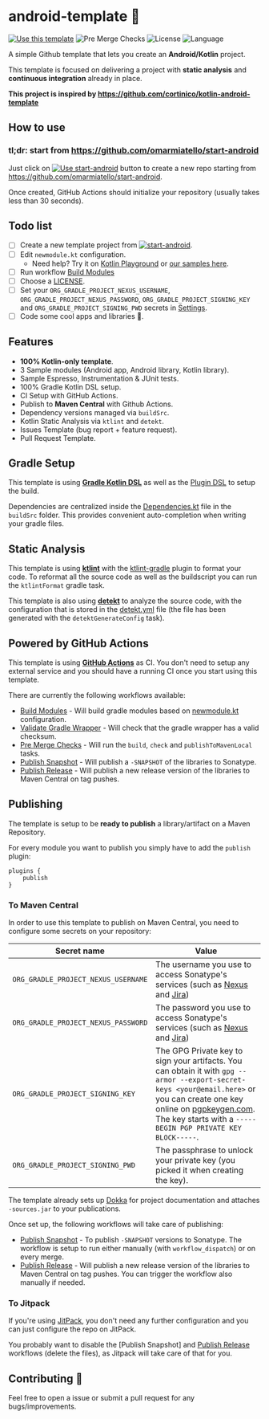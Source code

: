 # android-template 🤖

[![Use this template](https://img.shields.io/badge/from-kotlin--android--template-brightgreen?logo=dropbox)](https://github.com/omarmiatello/android-template/generate)
![Pre Merge Checks](https://github.com/omarmiatello/android-template/workflows/Pre%20Merge%20Checks/badge.svg)
![License](https://img.shields.io/github/license/omarmiatello/android-template.svg)
![Language](https://img.shields.io/github/languages/top/omarmiatello/android-template?color=blue&logo=kotlin)

A simple Github template that lets you create an **Android/Kotlin** project. 

This template is focused on delivering a project with **static analysis** and **continuous integration** already in place.

**This project is inspired by https://github.com/cortinico/kotlin-android-template**

## How to use

### tl;dr: start from https://github.com/omarmiatello/start-android

Just click on [![Use start-android](https://img.shields.io/badge/-Use%20start--android-brightgreen)](https://github.com/omarmiatello/start-android/generate) button to create a new repo starting from https://github.com/omarmiatello/start-android.

Once created, GitHub Actions should initialize your repository (usually takes less than 30 seconds).

## Todo list

- [ ] Create a new template project from [![start-android](https://img.shields.io/badge/-Use%20start--android-brightgreen)](https://github.com/omarmiatello/start-android/generate).
- [ ] Edit `newmodule.kt` configuration.
    - Need help? Try it on [Kotlin Playground](https://pl.kotl.in/9oXsIoDNS) or [our samples here](https://omarmiatello.github.io/gradle-modules-config/config_online.html).
- [ ] Run workflow [Build Modules](https://github.com/owner/project-name/actions/workflows/build-modules.yaml)
- [ ] Choose a [LICENSE](https://github.com/owner/project-name/community/license/new?branch=main).
- [ ] Set your `ORG_GRADLE_PROJECT_NEXUS_USERNAME`, `ORG_GRADLE_PROJECT_NEXUS_PASSWORD`, `ORG_GRADLE_PROJECT_SIGNING_KEY` and `ORG_GRADLE_PROJECT_SIGNING_PWD` secrets in [Settings](https://github.com/owner/project-name/settings/secrets/actions).
- [ ] Code some cool apps and libraries 🚀.

## Features

- **100% Kotlin-only template**.
- 3 Sample modules (Android app, Android library, Kotlin library).
- Sample Espresso, Instrumentation & JUnit tests.
- 100% Gradle Kotlin DSL setup.
- CI Setup with GitHub Actions.
- Publish to **Maven Central** with Github Actions.
- Dependency versions managed via `buildSrc`.
- Kotlin Static Analysis via `ktlint` and `detekt`.
- Issues Template (bug report + feature request).
- Pull Request Template.

## Gradle Setup

This template is using [**Gradle Kotlin DSL**](https://docs.gradle.org/current/userguide/kotlin_dsl.html) as well as the [Plugin DSL](https://docs.gradle.org/current/userguide/plugins.html#sec:plugins_block) to setup the build.

Dependencies are centralized inside the [Dependencies.kt](buildSrc/src/main/kotlin/Dependencies.kt) file in the `buildSrc` folder. This provides convenient auto-completion when writing your gradle files.

## Static Analysis

This template is using [**ktlint**](https://github.com/pinterest/ktlint) with the [ktlint-gradle](https://github.com/jlleitschuh/ktlint-gradle) plugin to format your code. To reformat all the source code as well as the buildscript you can run the `ktlintFormat` gradle task.

This template is also using [**detekt**](https://github.com/detekt/detekt) to analyze the source code, with the configuration that is stored in the [detekt.yml](config/detekt/detekt.yml) file (the file has been generated with the `detektGenerateConfig` task).

## Powered by GitHub Actions

This template is using [**GitHub Actions**](https://github.com/omarmiatello/android-template/actions) as CI. You don't need to setup any external service and you should have a running CI once you start using this template.

There are currently the following workflows available:
- [Build Modules](.github/workflows/build-modules.yml) - Will build gradle modules based on [newmodule.kt](newmodule.kt) configuration.
- [Validate Gradle Wrapper](.github/workflows/gradle-wrapper-validation.yml) - Will check that the gradle wrapper has a valid checksum.
- [Pre Merge Checks](.github/workflows/pre-merge.yaml) - Will run the `build`, `check` and `publishToMavenLocal` tasks.
- [Publish Snapshot](.github/workflows/publish-snapshot.yaml) - Will publish a `-SNAPSHOT` of the libraries to Sonatype.
- [Publish Release](.github/workflows/publish-release.yaml) - Will publish a new release version of the libraries to Maven Central on tag pushes.

## Publishing

The template is setup to be **ready to publish** a library/artifact on a Maven Repository.

For every module you want to publish you simply have to add the `publish` plugin:

```
plugins {
    publish
}
```

### To Maven Central

In order to use this template to publish on Maven Central, you need to configure some secrets on your repository:

| Secret name | Value |
| --- | --- | 
| `ORG_GRADLE_PROJECT_NEXUS_USERNAME` | The username you use to access Sonatype's services (such as [Nexus](https://oss.sonatype.org/) and [Jira](https://issues.sonatype.org/)) |
| `ORG_GRADLE_PROJECT_NEXUS_PASSWORD` | The password you use to access Sonatype's services (such as [Nexus](https://oss.sonatype.org/) and [Jira](https://issues.sonatype.org/)) |
| `ORG_GRADLE_PROJECT_SIGNING_KEY` | The GPG Private key to sign your artifacts. You can obtain it with `gpg --armor --export-secret-keys <your@email.here>` or you can create one key online on [pgpkeygen.com](https://pgpkeygen.com). The key starts with a `-----BEGIN PGP PRIVATE KEY BLOCK-----`. |
| `ORG_GRADLE_PROJECT_SIGNING_PWD` | The passphrase to unlock your private key (you picked it when creating the key). |

The template already sets up [Dokka](https://kotlin.github.io/dokka/) for project documentation and attaches `-sources.jar` to your publications.

Once set up, the following workflows will take care of publishing:

- [Publish Snapshot](.github/workflows/publish-snapshot.yaml) - To publish `-SNAPSHOT` versions to Sonatype. The workflow is setup to run either manually (with `workflow_dispatch`) or on every merge.
- [Publish Release](.github/workflows/publish-release.yaml) - Will publish a new release version of the libraries to Maven Central on tag pushes. You can trigger the workflow also manually if needed.

### To Jitpack

If you're using [JitPack](https://jitpack.io/), you don't need any further configuration and you can just configure the repo on JitPack.

You probably want to disable the [Publish Snapshot] and [Publish Release](.github/workflows/publish-release.yaml) workflows (delete the files), as Jitpack will take care of that for you.

## Contributing 🤝

Feel free to open a issue or submit a pull request for any bugs/improvements.
